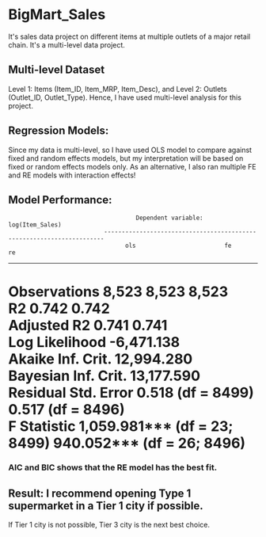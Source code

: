 # BigMart_Sales
It's sales data project on different items at multiple outlets of a major retail chain. It's a multi-level data project.

## Multi-level Dataset
Level 1: Items (Item_ID, Item_MRP, Item_Desc), and 
Level 2: Outlets (Outlet_ID, Outlet_Type).
Hence, I have used multi-level analysis for this project. 

## Regression Models:
Since my data is multi-level, so I have used OLS model to compare against fixed and random effects models, but my interpretation will be based on fixed or random effects models only. As an alternative, I also ran multiple FE and RE models with interaction effects!

## Model Performance:

                                        Dependent variable: log(Item_Sales)              
                               ----------------------------------------------------------------------
                                     ols                         fe                    re
-----------------------------------------------------------------------------------------------------
Observations                      8,523                       8,523                 8,523      
R2                                0.742                       0.742                            
Adjusted R2                       0.741                       0.741                            
Log Likelihood                                                                      -6,471.138   
Akaike Inf. Crit.                                                                    12,994.280   
Bayesian Inf. Crit.                                                                  13,177.590   
Residual Std. Error              0.518 (df = 8499)           0.517 (df = 8496)                      
F Statistic                1,059.981*** (df = 23; 8499) 940.052*** (df = 26; 8496)                 
=======================================================================================================
### AIC and BIC shows that the RE model has the best fit.

## Result: I recommend opening Type 1 supermarket in a Tier 1 city if possible.
If Tier 1 city is not possible, Tier 3 city is the next best choice.

